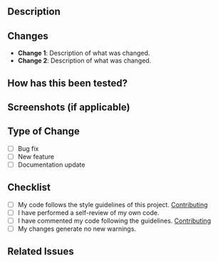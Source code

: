 ## Description
<!-- Provide a brief description of the changes made in this PR. -->

## Changes
- **Change 1**: Description of what was changed.
- **Change 2**: Description of what was changed.

## How has this been tested?
<!-- Describe the tests that you ran to verify your changes. -->

## Screenshots (if applicable)
<!-- Add screenshots to explain the visual impact of the changes. -->

## Type of Change
- [ ] Bug fix
- [ ] New feature
- [ ] Documentation update

## Checklist
- [ ] My code follows the style guidelines of this project. [Contributing](https://github.com/MeAlam1/BlueLib/blob/1.21/CONTRIBUTING.md)
- [ ] I have performed a self-review of my own code.
- [ ] I have commented my code following the guidelines. [Contributing](https://github.com/MeAlam1/BlueLib/blob/1.21/CONTRIBUTING.md)
- [ ] My changes generate no new warnings.

## Related Issues
<!-- List any issues that this PR is related to or closes. -->
